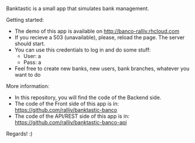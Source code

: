Banktastic is a small app that simulates bank management. 

Getting started:

- The demo of this app is available on http://banco-ralliv.rhcloud.com 
- If you recieve a 503 (unavailable), please, reload the page. The server should start.
- You can use this credentials to log in and do some stuff:
  - User: a
  - Pass: a
- Feel free to create new banks, new users, bank branches, whatever you want to do

More information:

- In this repository, you will find the code of the Backend side.
- The code of the Front side of this app is in: https://github.com/ralliv/banktastic-banco
- The code of the API/REST side of this app is in: https://github.com/ralliv/banktastic-banco-api

 
 Regards! :)
  
